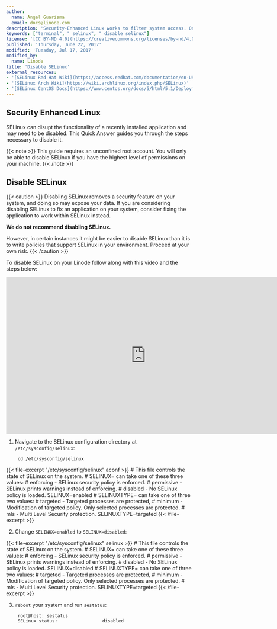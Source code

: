 ```yaml
---
author:
  name: Angel Guarisma
  email: docs@linode.com
description: 'Security-Enhanced Linux works to filter system access. On occasion, recently installed apps run poorly on SELinux. This Quick Answer will show you how to disable SELinux when you need to.'
keywords: ["terminal", " selinux", " disable selinux"]
license: '[CC BY-ND 4.0](https://creativecommons.org/licenses/by-nd/4.0)'
published: 'Thursday, June 22, 2017'
modified: 'Tuesday, Jul 17, 2017'
modified_by: 
  name: Linode
title: 'Disable SELinux' 
external_resources:
- '[SELinux Red Hat Wiki](https://access.redhat.com/documentation/en-US/Red_Hat_Enterprise_Linux/6/html/Security-Enhanced_Linux/sect-Security-Enhanced_Linux-Enabling_and_Disabling_SELinux-Disabling_SELinux.html)'
- '[SELinux Arch Wiki](https://wiki.archlinux.org/index.php/SELinux)'
- '[SELinux CentOS Docs](https://www.centos.org/docs/5/html/5.1/Deployment_Guide/sec-sel-enable-disable.html)'
---
```


## Security Enhanced Linux

SELinux can disupt the functionality of a recently installed application and may need to be disabled. This Quick Answer guides you through the steps necessary to disable it. 

{{< note >}}
This guide requires an unconfined root account. You will only be able to disable SELinux if you have the highest level of permissions on your machine.
{{< /note >}}

## Disable SELinux

{{< caution >}}
Disabling SELinux removes a security feature on your system, and doing so may expose your data.
If you are considering disabling SELinux to fix an application on your system, consider fixing the application to work within SELinux instead.

**We do not recommend disabling SELinux.**

However, in certain instances it might be easier to disable SELinux than it is to write policies that support SELinux in your environment. Proceed at your own risk.
{{< /caution >}}

To disable SELinux on your Linode follow along with this video and the steps below:

<iframe src="https://fast.wistia.net/embed/iframe/1xsx0kx783" title="Wistia video player" allowtransparency="true" frameborder="0" scrolling="no" class="wistia_embed" name="wistia_embed" allowfullscreen mozallowfullscreen webkitallowfullscreen oallowfullscreen msallowfullscreen width="752.5" height="422.5"></iframe>
<script src="https://fast.wistia.net/assets/external/E-v1.js" async></script>

1. Navigate to the SELinux configuration directory at `/etc/sysconfig/selinux`:

        cd /etc/sysconfig/selinux
        

{{< file-excerpt "/etc/sysconfig/selinux" aconf >}}
      # This file controls the state of SELinux on the system.
      # SELINUX= can take one of these three values:
      #     enforcing - SELinux security policy is enforced.
      #     permissive - SELinux prints warnings instead of enforcing.
      #     disabled - No SELinux policy is loaded.
      SELINUX=enabled
      # SELINUXTYPE= can take one of three two values:
      #     targeted - Targeted processes are protected,
      #     minimum - Modification of targeted policy. Only selected processes are protected.
      #     mls - Multi Level Security protection.
      SELINUXTYPE=targeted
{{< /file-excerpt >}}


2. Change `SELINUX=enabled` to `SELINUX=disabled`:

{{< file-excerpt "/etc/sysconfig/selinux" selinux >}}
      # This file controls the state of SELinux on the system.
      # SELINUX= can take one of these three values:
      #     enforcing - SELinux security policy is enforced.
      #     permissive - SELinux prints warnings instead of enforcing.
      #     disabled - No SELinux policy is loaded.
      SELINUX=disabled
      # SELINUXTYPE= can take one of three two values:
      #     targeted - Targeted processes are protected,
      #     minimum - Modification of targeted policy. Only selected processes are protected.
      #     mls - Multi Level Security protection.
      SELINUXTYPE=targeted
{{< /file-excerpt >}}


3. `reboot` your system and run `sestatus`:

		root@host: sestatus
		SELinux status:                 disabled

